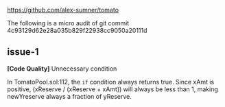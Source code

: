 https://github.com/alex-sumner/tomato

The following is a micro audit of git commit 4c93129d62e28a035b829f22938cc9050a20111d

## issue-1

**[Code Quality]** Unnecessary condition

In TomatoPool.sol:112, the `if` condition always returns true. Since xAmt is positive, (xReserve / (xReserve + xAmt)) will always be less than 1, making newYreserve always a fraction of yReserve.
